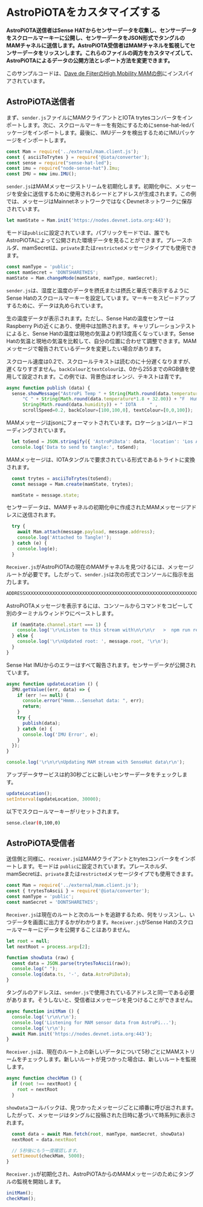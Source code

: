 # AstroPiOTAをカスタマイズする
<!-- # Customize AstroPiOTA -->

**AstroPiOTA送信者はSense HATからセンサーデータを収集し、センサーデータをスクロールマーキーに公開し、センサーデータをJSON形式でタングルのMAMチャネルに送信します。AstroPiOTA受信者はMAMチャネルを監視してセンサーデータをリッスンします。これらのファイルの両方をカスタマイズして、AstroPiOTAによるデータの公開方法とレポート方法を変更できます。**
<!-- **The AstroPiOTA sender gathers sensor data from Sense HAT, publishes it to the scrolling marquee, and sends it in JSON format to a MAM channel on the Tangle. The ASTROPiOTA receiver listens to the MAM channel and reports the sensor data. You can customize both of these files to change how ASTROPiOTA publishes and reports data.** -->

このサンプルコードは、[Dave de FijterのHigh Mobility MAMの例](https://github.com/iotaledger/high-mobility-blueprints/tree/master/mam)にインスパイアされています。
<!-- This sample code was inspired by [Dave de Fijter's High Mobility MAM example](https://github.com/iotaledger/high-mobility-blueprints/tree/master/mam). -->

## AstroPiOTA送信者
<!-- ## AstroPiOTA sender -->

まず、`sender.js`ファイルにMAMクライアントとIOTA trytesコンバータをインポートします。次に、スクロールマーキーを有効にするためにsense-hat-ledパッケージをインポートします。最後に、IMUデータを検出するためにIMUパッケージをインポートします。
<!-- First, the sender.js file imports the MAM client and the IOTA trytes converter. Next, it imports the sense-hat-led package to enable the scrolling marquee. Finally, it imports the IMU package used to sense IMU data. -->

```javascript
const Mam = require('../external/mam.client.js');
const { asciiToTrytes } = require('@iota/converter');
const sense = require("sense-hat-led");
const imu = require("node-sense-hat").Imu;
const IMU = new imu.IMU();
```

`sender.js`はMAMメッセージストリームを初期化します。初期化中に、メッセージを安全に送信するために使用されるシードとアドレスが生成されます。この例では、メッセージはMainnetネットワークではなくDevnetネットワークに保存されています。
<!-- Sender.js initializes the MAM message stream. During initialization, seeds and addresses are generated to be used for securely posting messages. In this example, messages are stored on the Devnet network rather than the Mainnet network. -->

```javascript
let mamState = Mam.init('https://nodes.devnet.iota.org:443');
```

モードは`public`に設定されています。パブリックモードでは、誰でもAstroPiOTAによって公開された環境データを見ることができます。プレースホルダ、mamSecretは、`private`または`restricted`メッセージタイプでも使用できます。
<!-- Mode is set to "public". Public mode allows anyone to view environment data published by AstroPiOTA.   A placeholder, mamSecret, is available for use with a "private" or "restricted" message type. -->

```javascript
const mamType = 'public';
const mamSecret = 'DONTSHARETHIS';
mamState = Mam.changeMode(mamState, mamType, mamSecret);
```

`sender.js`は、湿度と温度のデータを摂氏または摂氏と華氏で表示するようにSense Hatのスクロールマーキーを設定しています。マーキーをスピードアップするために、データは丸められています。
<!-- Sender.js configures the Sense Hat scrolling marquee to post humidity and temperature data in centigrade or Celsius and Fahrenheit. To speed up the marquee, this data was rounded. -->

生の温度データが表示されます。ただし、Sense Hatの温度センサーはRaspberry Piの近くにあり、使用中は加熱されます。キャリブレーションテストによると、Sense Hatの温度は現地の気温より約13度高くなっています。Sense Hatの気温と現地の気温を比較して、自分の位置に合わせて調整できます。MAMメッセージで報告されているデータを変更したい場合があります。
<!-- Raw temperature data is shown. However, the Sense Hat temperature sensor is near Raspberry Pi which heats up during use. Calibration tests indicate that the Sense Hat temperature is about 13 degrees above local temperature. You can calibrate to your location by comparing Sense Hat temperature to local temperature. You may want to change the data being reported in your MAM message. -->

スクロール速度は0.2で、スクロールテキストは読むのに十分遅くなりますが、遅くなりすぎません。`backColour`と`textColour`は、0から255までのRGB値を使用して設定されます。この例では、背景色はオレンジ、テキストは青です。
<!-- Scroll speed is 0.2, making the scrolling text slow enough to read, but not too slow. The `backColour` and `textColour` are set using RGB values between 0 and 255. In this example, the background color is orange and the text is blue. -->

```javascript
async function publish (data) {
  sense.showMessage("AstroPi Temp " + String(Math.round(data.temperature)) +
      "C " + String(Math.round(data.temperature*1.8 + 32.00)) + "F  Humidity " +
      String(Math.round(data.humidity)) + " IOTA     " ,
      scrollSpeed=0.2, backColour=[100,100,0], textColour=[0,0,100]);
```

MAMメッセージはjsonにフォーマットされています。ロケーションはハードコーディングされています。
<!-- The MAM message is formatted into json. Location is hard-coded. -->

```javascript
  let toSend = JSON.stringify({ 'AstroPiData': data, 'location': 'Los Angeles,CA ,USA' });
  console.log('Data to send to tangle:', toSend);
```

MAMメッセージは、IOTAタングルで要求されている形式であるトライトに変換されます。
<!-- The MAM message is converted to trytes, the format required by the IOTA Tangle -->

```javascript
  const trytes = asciiToTrytes(toSend);
  const message = Mam.create(mamState, trytes);

  mamState = message.state;
```

センサーデータは、MAMチャネルの初期化中に作成されたMAMメッセージアドレスに送信されます。
<!-- Sensor data is sent to the MAM message address created during initialization of the MAM channel -->

```javascript
  try {
    await Mam.attach(message.payload, message.address);
    console.log('Attached to Tangle!');
  } catch (e) {
    console.log(e);
  }
```

`Receiver.js`がAstroPiOTAの現在のMAMチャネルを見つけるには、メッセージルートが必要です。したがって、`sender.js`は次の形式でコンソールに指示を出力します。
<!-- In order for Receiver.js to find AstroPiOTA's current MAM channel, it must have the message root. Thus, sender.js prints instructions on the console in this format: -->

```bash
ADDRESSXXXXXXXXXXXXXXXXXXXXXXXXXXXXXXXXXXXXXXXXXXXXXXXXXXXXXXXXXXXXXXXXXXXXXXXXXX
```

AstroPiOTAメッセージを表示するには、コンソールからコマンドをコピーして別のターミナルウィンドウにペーストします。
<!-- Copy the command from your console and paste it into another terminal window to view the AstroPiOTA messages. -->

```javascript
  if (mamState.channel.start === 1) {
    console.log('\r\nListen to this stream with\n\r\n\r   >  npm run receiver', message.root, '\r\n\r\n');
  } else {
    console.log('\r\nUpdated root: ', message.root, '\r\n');
  }
}
```

Sense Hat IMUからのエラーはすべて報告されます。センサーデータが公開されています。
<!-- Any errors from Sense Hat IMU are reported. Sensor data is published. -->

```javascript
async function updateLocation () {
  IMU.getValue((err, data) => {
    if (err !== null) {
      console.error("Hmmm...Sensehat data: ", err);
      return;
    }
    try {
      publish(data);
    } catch (e) {
      console.log('IMU Error', e);
    }
  });
}

console.log('\r\n\r\nUpdating MAM stream with SenseHat data\r\n');
```

アップデータサービスは約30秒ごとに新しいセンサーデータをチェックします。
<!-- The updater service checks for new sensor data about every 30 seconds -->

```javascript
updateLocation();
setInterval(updateLocation, 30000);
```

以下でスクロールマーキーがリセットされます。
<!-- The scrolling marquee is reset -->

```bash
sense.clear(0,100,0)
```

## AstroPiOTA受信者
<!-- ## AstroPiOTA receiver -->

送信側と同様に、`receiver.js`はMAMクライアントとtrytesコンバータをインポートします。モードは `public`に設定されています。プレースホルダ、mamSecretは、`private`または`restricted`メッセージタイプでも使用できます。
<!-- Like the sender, receiver.js imports the MAM client and the trytes convertor. Mode is set to "public". A placeholder, mamSecret, is available for use with a "private" or "restricted" message type. -->

```javascript
const Mam = require('../external/mam.client.js');
const { trytesToAscii } = require('@iota/converter');
const mamType = 'public';
const mamSecret = 'DONTSHARETHIS';
```

`Receiver.js`は現在のルートと次のルートを追跡するため、何をリッスンし、いつデータを画面に出力するかがわかります。`Receiver.js`がSense Hatのスクロールマーキーにデータを公開することはありません。
<!-- Receiver.js keeps track of the current and next root so it knows what to listen to and when to output data to the screen. Receiver.js never publishes data on the Sense Hat scrolling marquee. -->

```javascript
let root = null;
let nextRoot = process.argv[2];

function showData (raw) {
  const data = JSON.parse(trytesToAscii(raw));
  console.log(" ");
  console.log(data.ts, '-', data.AstroPiData);
}
```

タングルのアドレスは、`sender.js`で使用されているアドレスと同一である必要があります。そうしないと、受信者はメッセージを見つけることができません。
<!-- The address of the Tangle must be identical to one used in sender.js or the receiver cannot find the messages -->

``` javascript
async function initMam () {
  console.log('\r\n\r\n');
  console.log('Listening for MAM sensor data from AstroPi...');
  console.log('\r\n');
  await Mam.init('https://nodes.devnet.iota.org:443');
}
```

`Receiver.js`は、現在のルート上の新しいデータについて5秒ごとにMAMストリームをチェックします。新しいルートが見つかった場合は、新しいルートを監視します。
<!-- Receiver.js checks the MAM stream every 5 seconds for new data on the current root. If a new root is found, then it monitors the new root. -->

```javascript
async function checkMam () {
  if (root !== nextRoot) {
    root = nextRoot
  }
```

`showData`コールバックは、見つかったメッセージごとに順番に呼び出されます。したがって、メッセージはタングルに投稿された日時に基づいて時系列に表示されます。
<!-- The showData callback will be called, in order, for each message found. Thus, the messages are shown in chronological order based on the date and time posted to the Tangle. -->

```javascript
  const data = await Mam.fetch(root, mamType, mamSecret, showData)
  nextRoot = data.nextRoot

  // 5秒後にもう一度確認します。
  setTimeout(checkMam, 5000);
}
```

`Receiver.js`が初期化され、AstroPiOTAからのMAMメッセージのためにタングルの監視を開始します。
<!-- Receiver.js initializes and starts monitoring the Tangle for MAM messages from AstroPiOTA -->

```javascript
initMam();
checkMam();
```
